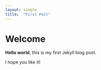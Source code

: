 ```yaml
---
layout: single
title:  "First Post"
---
```


# Welcome

**Hello world**, this is my first Jekyll blog post.

I hope you like it!
